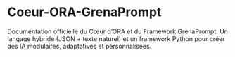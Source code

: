 # Coeur-ORA-GrenaPrompt
Documentation officielle du Cœur d’ORA et du Framework GrenaPrompt. Un langage hybride (JSON + texte naturel) et un framework Python pour créer des IA modulaires, adaptatives et personnalisées.
